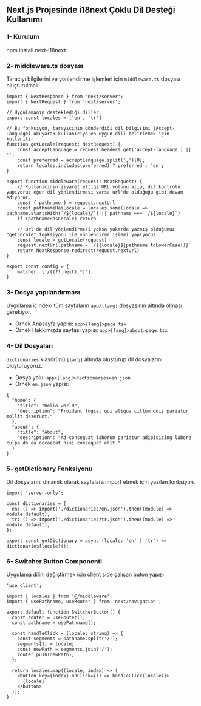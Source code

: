 ## Next.js Projesinde i18next Çoklu Dil Desteği Kullanımı

### 1- Kurulum

npm install next-i18next

### 2- middleware.ts dosyası

Taracıyı bilgilerini ve yönlendirme işlemleri için `middleware.ts` dosyası oluşturulmalı.

```
import { NextResponse } from "next/server";
import { NextRequest } from 'next/server';

// Uygulamanın desteklediği diller.
export const locales = ['en', 'tr']

// Bu fonksiyon, tarayıcının gönderdiği dil bilgisini (Accept-Language) okuyarak kullanıcıya en uygun dili belirlemek için kullanılır.
function getLocale(request: NextRequest) {
    const acceptLanguage = request.headers.get('accept-language') || '';
    const preferred = acceptLanguage.split(',')[0];
    return locales.includes(preferred) ? preferred : 'en';
}

export function middleware(request: NextRequest) {
    // Kullanıcının ziyaret ettiği URL yolunu alıp, dil kontrolü yapıyoruz eğer dil yönlendirmesi varsa url'de olduğuğu gibi devam ediyoruz.
    const { pathname } = request.nextUrl
    const pathnameHasLocale = locales.some(locale => pathname.startsWith(`/${locale}/`) || pathname === `/${locale}`)
    if (pathnameHasLocale) return

    // Url'de dil yönlendirmesi yoksa yukarda yazmış olduğumuz "getLocale" fonksiyonu ile yönlendirme işlemi yapıyoruz.
    const locale = getLocale(request)
    request.nextUrl.pathname = `/${locale}${pathname.toLowerCase()}`
    return NextResponse.redirect(request.nextUrl)
}

export const config = {
    matcher: ['/((?!_next).*)'],
}
```

### 3- Dosya yapılandırması

Uygulama içindeki tüm sayfaların `app/[lang]` dosyasının altında olması gerekiyor.

- Örnek Anasayfa yapısı: `app>[lang]>page.tsx`
- Örnek Hakkımızda sayfası yapısı: `app>[lang]>about>page.tsx`

### 4- Dil Dosyaları

`dictionaries` klasörünü `[lang]` altında oluşturup dil dosyalarını oluşturuyoruz.

- Dosya yolu: `app>[lang]>dictionaries>en.json`
- Örnek `en.json` yapısı: `

```
{
  "home": {
    "title": "Hello world",
    "description": "Proident fugiat qui aliqua cillum duis pariatur mollit deserunt."
  },
  "about": {
    "title": "About",
    "description": "Ad consequat laborum pariatur adipisicing labore culpa do ea occaecat nisi consequat elit."
  }
}
```

### 5- getDictionary Fonksiyonu

Dil dosyalarını dinamik olarak sayfalara import etmek için yazılan fonksiyon.

```
import 'server-only';

const dictionaries = {
  en: () => import('./dictionaries/en.json').then((module) => module.default),
  tr: () => import('./dictionaries/tr.json').then((module) => module.default),
};

export const getDictionary = async (locale: 'en' | 'tr') => dictionaries[locale]();
```

### 6- Switcher Button Componenti

Uygulama dilini değiştirmek için client side çalışan buton yapısı

```
'use client';

import { locales } from '@/middleware';
import { usePathname, useRouter } from 'next/navigation';

export default function SwitcherButton() {
  const router = useRouter();
  const pathname = usePathname();

  const handleClick = (locale: string) => {
    const segments = pathname.split('/');
    segments[1] = locale;
    const newPath = segments.join('/');
    router.push(newPath);
  };

  return locales.map((locale, index) => (
    <button key={index} onClick={() => handleClick(locale)}>
      {locale}
    </button>
  ));
}
```